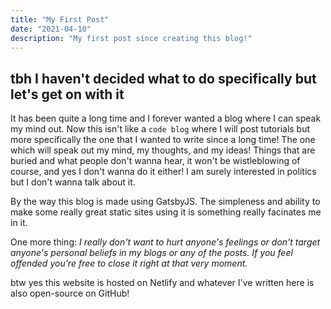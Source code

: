 ```yaml
---
title: "My First Post"
date: "2021-04-10"
description: "My first post since creating this blog!"
---
```


## tbh I haven't decided what to do specifically but let's get on with it

It has been quite a long time and I forever wanted a blog where I can speak my mind out. Now this isn't like a `code blog` where I will post tutorials but more specifically the one that I wanted to write since a long time! The one which will speak out my mind, my thoughts, and my ideas!
Things that are buried and what people don't wanna hear, it won't be wistleblowing of course, and yes I don't wanna do it either! I am surely interested in politics but I don't wanna talk about it.

By the way this blog is made using GatsbyJS. The simpleness and ability to make some really great static sites using it is something really facinates me in it.

One more thing: _I really don't want to hurt anyone's feelings or don't target anyone's personal beliefs in my blogs or any of the posts. If you feel offended you're free to close it right at that very moment._

btw yes this website is hosted on Netlify and whatever I've written here is also open-source on GitHub!
